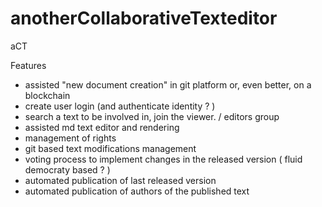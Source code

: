 # anotherCollaborativeTexteditor

aCT


Features
- assisted "new document creation" in git platform or, even better, on a blockchain
- create user login (and authenticate identity ? ) 
- search a text to be involved in, join the viewer. / editors group
- assisted md text editor and rendering
- management of rights 
- git based text modifications management
- voting process to implement changes in the released version ( fluid democraty based ? ) 
- automated publication of last released version
- automated publication of authors of the published text
